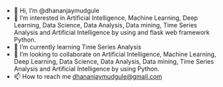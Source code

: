 - 👋 Hi, I’m @dhananjaymudgule
- 👀 I’m interested in Artificial Intelligence, Machine Learning, Deep Learning, Data Science, Data Analysis, Data mining, Time Series Analysis and Artificial Intelligence by using and flask web framework Python.
- 🌱 I’m currently learning Time Series Analysis
- 💞️ I’m looking to collaborate on Artificial Intelligence, Machine Learning, Deep Learning, Data Science, Data Analysis, Data mining, Time Series Analysis and Artificial Intelligence by using Python. 
- 📫 How to reach me dhananjaymudgule@gmail.com

<!---
dhananjaymudgule/dhananjaymudgule is a ✨ special ✨ repository because its `README.md` (this file) appears on your GitHub profile.
You can click the Preview link to take a look at your changes.
--->
